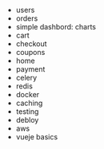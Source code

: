 - users
- orders
- simple dashbord: charts
- cart
- checkout
- coupons
- home
- payment
- celery
- redis
- docker
- caching
- testing
- debloy
- aws
- vueje basics